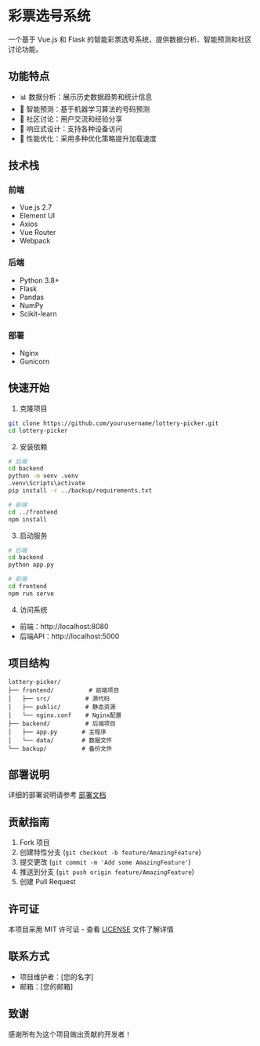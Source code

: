 # 彩票选号系统

一个基于 Vue.js 和 Flask 的智能彩票选号系统，提供数据分析、智能预测和社区讨论功能。

## 功能特点

- 📊 数据分析：展示历史数据趋势和统计信息
- 🔮 智能预测：基于机器学习算法的号码预测
- 💬 社区讨论：用户交流和经验分享
- 📱 响应式设计：支持各种设备访问
- 🚀 性能优化：采用多种优化策略提升加载速度

## 技术栈

### 前端
- Vue.js 2.7
- Element UI
- Axios
- Vue Router
- Webpack

### 后端
- Python 3.8+
- Flask
- Pandas
- NumPy
- Scikit-learn

### 部署
- Nginx
- Gunicorn

## 快速开始

1. 克隆项目
```bash
git clone https://github.com/yourusername/lottery-picker.git
cd lottery-picker
```

2. 安装依赖
```bash
# 后端
cd backend
python -m venv .venv
.venv\Scripts\activate
pip install -r ../backup/requirements.txt

# 前端
cd ../frontend
npm install
```

3. 启动服务
```bash
# 后端
cd backend
python app.py

# 前端
cd frontend
npm run serve
```

4. 访问系统
- 前端：http://localhost:8080
- 后端API：http://localhost:5000

## 项目结构

```
lottery-picker/
├── frontend/          # 前端项目
│   ├── src/          # 源代码
│   ├── public/       # 静态资源
│   └── nginx.conf    # Nginx配置
├── backend/          # 后端项目
│   ├── app.py       # 主程序
│   └── data/        # 数据文件
└── backup/          # 备份文件
```

## 部署说明

详细的部署说明请参考 [部署文档](backup/README.md)

## 贡献指南

1. Fork 项目
2. 创建特性分支 (`git checkout -b feature/AmazingFeature`)
3. 提交更改 (`git commit -m 'Add some AmazingFeature'`)
4. 推送到分支 (`git push origin feature/AmazingFeature`)
5. 创建 Pull Request

## 许可证

本项目采用 MIT 许可证 - 查看 [LICENSE](LICENSE) 文件了解详情

## 联系方式

- 项目维护者：[您的名字]
- 邮箱：[您的邮箱]

## 致谢

感谢所有为这个项目做出贡献的开发者！ 